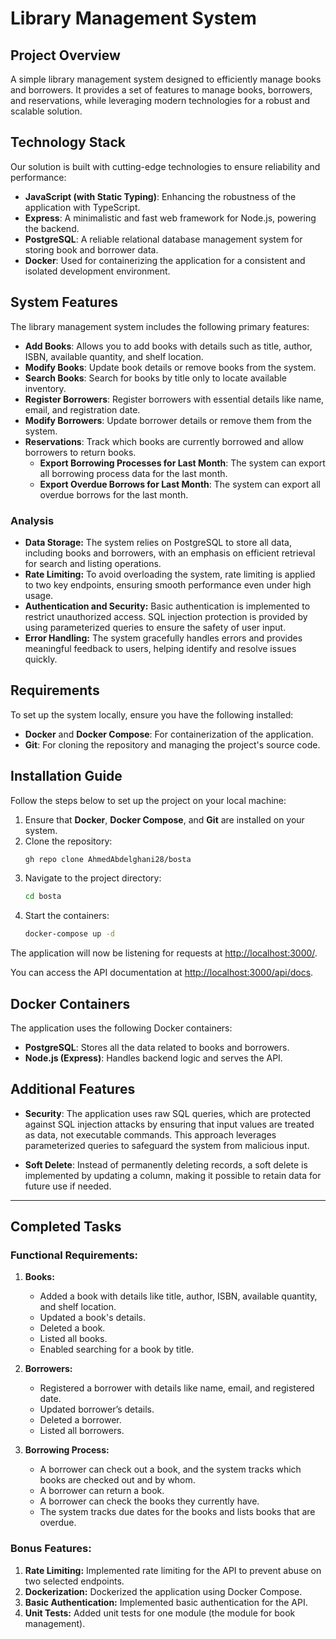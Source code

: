
# Library Management System

## Project Overview

A simple library management system designed to efficiently manage books and borrowers. It provides a set of features to manage books, borrowers, and reservations, while leveraging modern technologies for a robust and scalable solution.

## Technology Stack

Our solution is built with cutting-edge technologies to ensure reliability and performance:

- **JavaScript (with Static Typing)**: Enhancing the robustness of the application with TypeScript.
- **Express**: A minimalistic and fast web framework for Node.js, powering the backend.
- **PostgreSQL**: A reliable relational database management system for storing book and borrower data.
- **Docker**: Used for containerizing the application for a consistent and isolated development environment.

## System Features

The library management system includes the following primary features:

- **Add Books**: Allows you to add books with details such as title, author, ISBN, available quantity, and shelf location.
- **Modify Books**: Update book details or remove books from the system.
- **Search Books**: Search for books by title only to locate available inventory.
- **Register Borrowers**: Register borrowers with essential details like name, email, and registration date.
- **Modify Borrowers**: Update borrower details or remove them from the system.
- **Reservations**: Track which books are currently borrowed and allow borrowers to return books.
   - **Export Borrowing Processes for Last Month**: The system can export all borrowing process data for the last month.
   - **Export Overdue Borrows for Last Month**: The system can export all overdue borrows for the last month.

### Analysis

- **Data Storage:** The system relies on PostgreSQL to store all data, including books and borrowers, with an emphasis on efficient retrieval for search and listing operations.
- **Rate Limiting:** To avoid overloading the system, rate limiting is applied to two key endpoints, ensuring smooth performance even under high usage.
- **Authentication and Security:** Basic authentication is implemented to restrict unauthorized access. SQL injection protection is provided by using parameterized queries to ensure the safety of user input.
- **Error Handling:** The system gracefully handles errors and provides meaningful feedback to users, helping identify and resolve issues quickly.

## Requirements

To set up the system locally, ensure you have the following installed:

- **Docker** and **Docker Compose**: For containerization of the application.
- **Git**: For cloning the repository and managing the project's source code.

## Installation Guide

Follow the steps below to set up the project on your local machine:

1. Ensure that **Docker**, **Docker Compose**, and **Git** are installed on your system.
2. Clone the repository:
   ```bash
   gh repo clone AhmedAbdelghani28/bosta
   ```
3. Navigate to the project directory:
   ```bash
   cd bosta
   ```
4. Start the containers:
   ```bash
   docker-compose up -d
   ```

The application will now be listening for requests at [http://localhost:3000/](http://localhost:3000/).

You can access the API documentation at [http://localhost:3000/api/docs](http://localhost:3000/api/docs).

## Docker Containers

The application uses the following Docker containers:

- **PostgreSQL**: Stores all the data related to books and borrowers.
- **Node.js (Express)**: Handles backend logic and serves the API.

## Additional Features

- **Security**: The application uses raw SQL queries, which are protected against SQL injection attacks by ensuring that input values are treated as data, not executable commands. This approach leverages parameterized queries to safeguard the system from malicious input.

- **Soft Delete**: Instead of permanently deleting records, a soft delete is implemented by updating a column, making it possible to retain data for future use if needed.

---

## Completed Tasks

### Functional Requirements:
1. **Books:**
   - Added a book with details like title, author, ISBN, available quantity, and shelf location.
   - Updated a book's details.
   - Deleted a book.
   - Listed all books.
   - Enabled searching for a book by title.

2. **Borrowers:**
   - Registered a borrower with details like name, email, and registered date.
   - Updated borrower’s details.
   - Deleted a borrower.
   - Listed all borrowers.

3. **Borrowing Process:**
   - A borrower can check out a book, and the system tracks which books are checked out and by whom.
   - A borrower can return a book.
   - A borrower can check the books they currently have.
   - The system tracks due dates for the books and lists books that are overdue.

### Bonus Features:
1. **Rate Limiting:** Implemented rate limiting for the API to prevent abuse on two selected endpoints.
2. **Dockerization:** Dockerized the application using Docker Compose.
3. **Basic Authentication:** Implemented basic authentication for the API.
4. **Unit Tests:** Added unit tests for one module (the module for book management).
